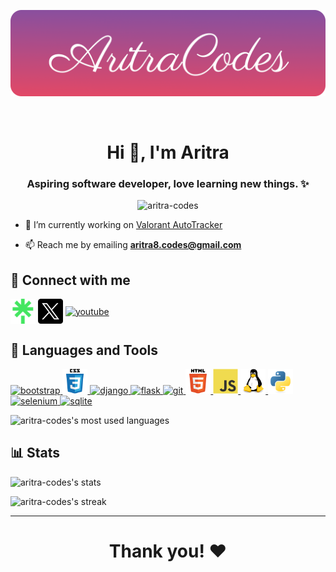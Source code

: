 <p align="center">
    <img src="readme_files/banner-rounded.png"/>
</p>

<br/>

<h1 align="center">Hi 👋, I'm Aritra</h1>
<h3 align="center">Aspiring software developer, love learning new things. ✨</h3>

<div align="center">
    <img src="https://komarev.com/ghpvc/?username=aritra-codes&label=Profile%20views&color=0e75b6&style=flat" alt="aritra-codes"/>
</div>

- 🔭 I’m currently working on [Valorant AutoTracker](https://github.com/aritra-codes/valorant-autotracker)

- 📫 Reach me by emailing **aritra8.codes@gmail.com**

## 📱 Connect with me
<div>
<a href="https://linktr.ee/aritracodes"><img align="center" src="readme_files/linktree-logo.png" alt="linktree" height="40"/></a>
<a href="https://twitter.com/aritra_codes"><img align="center" src="readme_files/x-logo.png" alt="x (twitter)" height="40"/></a>
<a href="https://www.youtube.com/@AritraCodes?sub_confirmation=1"><img align="center" src="https://raw.githubusercontent.com/rahuldkjain/github-profile-readme-generator/master/src/images/icons/Social/youtube.svg" alt="youtube" height="40"/></a>
</div>

## 🔧 Languages and Tools
<div> 
    <a href="https://getbootstrap.com" rel="noreferrer"> 
        <img src="https://upload.wikimedia.org/wikipedia/commons/b/b2/Bootstrap_logo.svg" alt="bootstrap" height="40"/>
    </a>
    <a href="https://www.w3schools.com/css/" rel="noreferrer">
        <img src="https://raw.githubusercontent.com/devicons/devicon/master/icons/css3/css3-original-wordmark.svg" alt="css3" width="40" height="40"/>
    </a> 
    <a href="https://www.djangoproject.com/" rel="noreferrer">
        <img src="https://cdn.worldvectorlogo.com/logos/django.svg" alt="django" width="40" height="40"/>
    </a>
    <a href="https://flask.palletsprojects.com/" rel="noreferrer">
        <img src="https://www.vectorlogo.zone/logos/pocoo_flask/pocoo_flask-icon.svg" alt="flask" width="40" height="40"/>
    </a>
    <a href="https://git-scm.com/" rel="noreferrer">
        <img src="https://www.vectorlogo.zone/logos/git-scm/git-scm-icon.svg" alt="git" width="40" height="40"/>
    </a>
    <a href="https://www.w3.org/html/" rel="noreferrer">
        <img src="https://raw.githubusercontent.com/devicons/devicon/master/icons/html5/html5-original-wordmark.svg" alt="html5" width="40" height="40"/>
    </a>
    <a href="https://developer.mozilla.org/en-US/docs/Web/JavaScript" rel="noreferrer">
        <img src="https://raw.githubusercontent.com/devicons/devicon/master/icons/javascript/javascript-original.svg" alt="javascript" width="40" height="40"/>
    </a>
    <a href="https://www.linux.org/" rel="noreferrer">
        <img src="https://raw.githubusercontent.com/devicons/devicon/master/icons/linux/linux-original.svg" alt="linux" width="40" height="40"/>
    </a>
    <a href="https://www.python.org" rel="noreferrer">
        <img src="https://raw.githubusercontent.com/devicons/devicon/master/icons/python/python-original.svg" alt="python" width="40" height="40"/>
    </a> 
    <a href="https://www.selenium.dev" rel="noreferrer">
        <img src="https://raw.githubusercontent.com/detain/svg-logos/780f25886640cef088af994181646db2f6b1a3f8/svg/selenium-logo.svg" alt="selenium" width="40" height="40"/>
    </a>
    <a href="https://www.sqlite.org/" rel="noreferrer">
        <img src="https://www.vectorlogo.zone/logos/sqlite/sqlite-icon.svg" alt="sqlite" width="40" height="40"/>
    </a>
</div>

<!-- GitHub Most Used Languages -->
<p>
    <img src="https://github-readme-stats.vercel.app/api/top-langs?username=aritra-codes&show_icons=true&locale=en&layout=compact" alt="aritra-codes's most used languages"/>
</p>

## 📊 Stats
<!-- GitHub Stats -->
<p>
    <img src="https://github-readme-stats.vercel.app/api?username=aritra-codes&show_icons=true&locale=en" alt="aritra-codes's stats"/>
</p>

<!-- GitHub Streak -->
<p>
    <img src="https://github-readme-streak-stats.herokuapp.com/?user=aritra-codes&" alt="aritra-codes's streak"/>
</p>

---
<h1 align="center">Thank you! ❤️</h1>